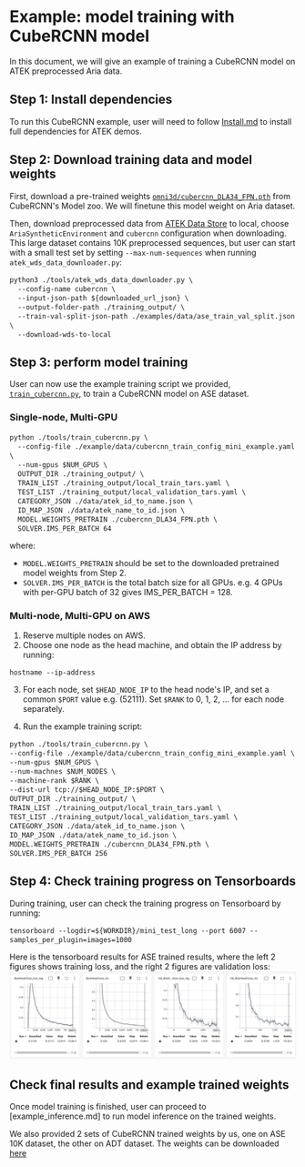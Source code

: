 # Example: model training with CubeRCNN model

In this document, we will give an example of training a CubeRCNN model on ATEK preprocessed Aria data.

## Step 1: Install dependencies

To run this CubeRCNN example, user will need to follow [Install.md](./Install.md#optional-install-dependencies-for-running-cubercnn-examples) to install full dependencies for ATEK demos.

## Step 2: Download training data and model weights

First, download a pre-trained weights [`omni3d/cubercnn_DLA34_FPN.pth`](https://dl.fbaipublicfiles.com/cubercnn/omni3d/cubercnn_DLA34_FPN.pth) from CubeRCNN's Model zoo. We will finetune this model weight on Aria dataset.

Then, download preprocessed data from [ATEK Data Store](./ATEK_Data_Store.md#list-of-available-atek-datasets) to local, choose `AriaSyntheticEnvironment` and `cubercnn` configuration when downloading. This large dataset contains 10K preprocessed sequences, but user can start with a small test set by setting `--max-num-sequences` when running `atek_wds_data_downloader.py`:

```
python3 ./tools/atek_wds_data_downloader.py \
  --config-name cubercnn \
  --input-json-path ${downloaded_url_json} \
  --output-folder-path ./training_output/ \
  --train-val-split-json-path ./examples/data/ase_train_val_split.json \
  --download-wds-to-local
```

## Step 3: perform model training

User can now use the example training script we provided, [`train_cubercnn.py`](../tools/train_cubercnn.py), to train a CubeRCNN model on ASE dataset.

### Single-node, Multi-GPU

```
python ./tools/train_cubercnn.py \
  --config-file ./example/data/cubercnn_train_config_mini_example.yaml \
  --num-gpus $NUM_GPUS \
  OUTPUT_DIR ./training_output/ \
  TRAIN_LIST ./training_output/local_train_tars.yaml \
  TEST_LIST ./training_output/local_validation_tars.yaml \
  CATEGORY_JSON ./data/atek_id_to_name.json \
  ID_MAP_JSON ./data/atek_name_to_id.json \
  MODEL.WEIGHTS_PRETRAIN ./cubercnn_DLA34_FPN.pth \
  SOLVER.IMS_PER_BATCH 64
```

where:

- `MODEL.WEIGHTS_PRETRAIN` should be set to the downloaded pretrained model weights from Step 2.
- `SOLVER.IMS_PER_BATCH` is the total batch size for all GPUs. e.g. 4 GPUs with per-GPU batch of 32 gives IMS_PER_BATCH = 128.

### Multi-node, Multi-GPU on AWS

1. Reserve multiple nodes on AWS.
2. Choose one node as the head machine, and obtain the IP address by running:

  ```
  hostname --ip-address
  ```

3. For each node, set `$HEAD_NODE_IP` to the head node's IP, and set a common `$PORT` value e.g. (52111). Set `$RANK` to 0, 1, 2, ... for each node separately.

4. Run the example training script:

  ```
  python ./tools/train_cubercnn.py \
  --config-file ./example/data/cubercnn_train_config_mini_example.yaml \
  --num-gpus $NUM_GPUS \
  --num-machnes $NUM_NODES \
  --machine-rank $RANK \
  --dist-url tcp://$HEAD_NODE_IP:$PORT \
  OUTPUT_DIR ./training_output/ \
  TRAIN_LIST ./training_output/local_train_tars.yaml \
  TEST_LIST ./training_output/local_validation_tars.yaml \
  CATEGORY_JSON ./data/atek_id_to_name.json \
  ID_MAP_JSON ./data/atek_name_to_id.json \
  MODEL.WEIGHTS_PRETRAIN ./cubercnn_DLA34_FPN.pth \
  SOLVER.IMS_PER_BATCH 256
  ```

## Step 4: Check training progress on Tensorboards

During training, user can check the training progress on Tensorboard by running:

```
tensorboard --logdir=${WORKDIR}/mini_test_long --port 6007 --samples_per_plugin=images=1000
```

Here is the tensorboard results for ASE trained results, where the left 2 figures shows training loss, and the right 2 figures are validation loss: ![tensorboard_example](./images/tensorboard_example.png)

## Check final results and example trained weights

Once model training is finished, user can proceed to [example_inference.md] to run model inference on the trained weights.

We also provided 2 sets of CubeRCNN trained weights by us, one on ASE 10K dataset, the other on ADT dataset. The weights can be downloaded [here](https://www.projectaria.com/async/sample/download/?bucket=adt&filename=ATEK_example_model_weights.tar)

